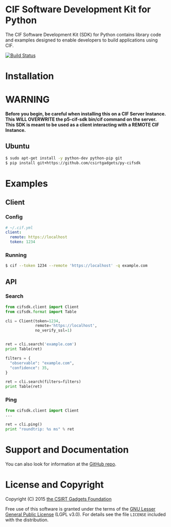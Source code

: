 # CIF Software Development Kit for Python
The CIF  Software Development Kit (SDK) for Python contains library code and examples designed to enable developers to build applications using CIF.

[![Build Status](https://travis-ci.org/csirtgadgets/py-cifsdk.png?branch=master)](https://travis-ci.org/csirtgadgets/py-cifsdk)

# Installation
# WARNING
**Before you begin, be careful when installing this on a CIF Server Instance. This WILL OVERWRITE the p5-cif-sdk 
bin/cif command on the server. This SDK is meant to be used as a client interacting with a REMOTE CIF Instance.**
 
## Ubuntu
  ```bash
  $ sudo apt-get install -y python-dev python-pip git
  $ pip install git+https://github.com/csirtgadgets/py-cifsdk
  ```

# Examples
## Client
### Config
  ```yaml
  # ~/.cif.yml
  client:
    remote: https://localhost
    token: 1234
  ```
### Running
  ```bash
  $ cif --token 1234 --remote 'https://localhost' -q example.com
  ```

## API
### Search
  ```python
  from cifsdk.client import Client
  from cifsdk.format import Table

  cli = Client(token=1234,
               remote='https://localhost',
               no_verify_ssl=1)
  
  
  ret = cli.search('example.com')
  print Table(ret)
  
  filters = {
    "observable": "example.com",
    "confidence": 35,
  }
  
  ret = cli.search(filters=filters)
  print Table(ret)
  ```
### Ping
  ```python
  from cifsdk.client import Client
  ...

  ret = cli.ping()
  print "roundtrip: %s ms" % ret
  ```

# Support and Documentation

You can also look for information at the [GitHub repo](https://github.com/csirtgadgets/py-cifsdk).

# License and Copyright

Copyright (C) 2015 [the CSIRT Gadgets Foundation](http://csirtgadgets.org)

Free use of this software is granted under the terms of the [GNU Lesser General Public License](https://www.gnu.org/licenses/lgpl.html) (LGPL v3.0). For details see the file ``LICENSE`` included with the distribution.
